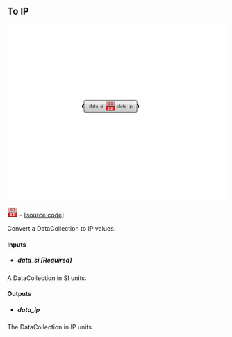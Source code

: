 ## To IP

![](../../images/components/To_IP.png)

![](../../images/icons/To_IP.png) - [[source code]](https://github.com/ladybug-tools/ladybug-grasshopper/blob/master/ladybug_grasshopper/src//LB%20To%20IP.py)


Convert a DataCollection to IP values. 



#### Inputs
* ##### data_si [Required]
A DataCollection in SI units. 

#### Outputs
* ##### data_ip
The DataCollection in IP units. 